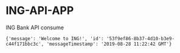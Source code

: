 # ING-API-APP
ING Bank API consume



```
{'message': 'Welcome to ING!', 'id': '53f9ef86-8b37-4d10-b3e9-c44f171bbc3c', 'messageTimestamp': '2019-08-28 11:22:42 GMT'}
```

